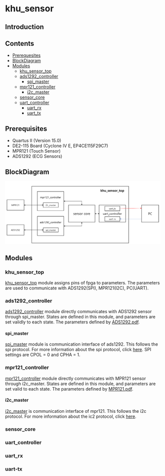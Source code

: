 # khu_sensor

## Introduction

## Contents

* [Prerequesites](#prerequisites)
* [BlockDiagram](#BlockDiagram)
* [Modules](#Modules)
   - [khu_sensor_top](#khu_sensor_top)
   - [ads1292_controller](#ads1292_controller)
     + [spi_master](#spi_master)  
   - [mpr121_controller](#mpr121_controller)
     + [i2c_master](#i2c_master)
   - [sensor_core](#sensor_core)
   - [uart_controller](#uart_controller)
     + [uart_rx](#uart_rx)
      + [uart_tx](#uart_tx)




## Prerequisites

- Quartus II (Version 15.0)
- DE2-115 Board (Cyclone IV E, EP4CE115F29C7)
- MPR121 (Touch Sensor)
- ADS1292 (ECG Sensors)


## BlockDiagram
![Block Diagram](khu_sensor_blockdiagram.png)


## Modules

### khu_sensor_top
[khu_sensor_top](./khu_sensor/Source/khu_sensor_top_manual.md) module assigns pins of fpga to parameters. The parameters are used to communicate with ADS1292(SPI), MPR121(I2C), PC(UART).

### ads1292_controller
[ads1292_controller](./khu_sensor/Source/ADS1292/ads1292_controller_manual.md) module directly communicates with ADS1292 sensor through spi_master. States are defined in this module, and parameters are set validly to each state. The parameters defined by [ADS1292.pdf](./reference/ADS1292/ADS1292.pdf).        

#### spi_master
[spi_master](./khu_sensor/Source/ADS1292/spi_master.v) module is communication interface of ads1292. This follows the spi protocol. For more information about the spi protocol, click [here](http://www.ti.com/lit/ug/sprugp2a/sprugp2a.pdf).
SPI settings are CPOL = 0 and CPHA = 1.

### mpr121_controller
[mpr121_controller](./khu_sensor/Source/MPR121/mpr121_controller_manual.md) module directly communicates with MPR121 sensor through i2c_master. States are defined in this module, and parameters are set valid to each state. The parameters defined by [MPR121.pdf](./reference/MPR121/MPR121.pdf).           


#### i2c_master
[i2c_master](./khu_sensor/Source/MPR121/i2c_master.v) is communication interface of mpr121. This follows the i2c protocol. For more information about the ic2 protocol, click [here](https://www.nxp.com/docs/en/user-guide/UM10204.pdf).

### sensor_core
### uart_controller
### uart_rx
### uart-tx
